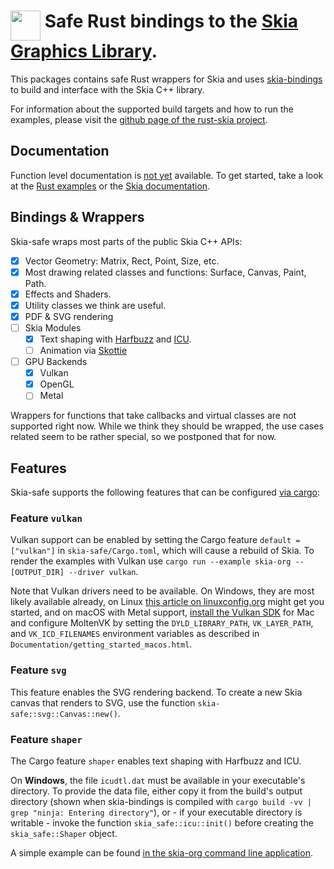 # <img alt="" width="48" align="top"  src="https://raw.githubusercontent.com/rust-skia/rust-skia/master/artwork/rust-skia-icon_512x512.png"/> Safe Rust bindings to the [Skia Graphics Library](https://skia.org/).

This packages contains safe Rust wrappers for Skia and uses [skia-bindings](https://crates.io/crates/skia-bindings) to build and interface with the Skia C++ library.

For information about the supported build targets and how to run the examples, please visit the [github page of the rust-skia project](https://github.com/rust-skia/rust-skia).

## Documentation

Function level documentation is [not yet](https://github.com/rust-skia/rust-skia/issues/23) available. To get started, take a look at the [Rust examples](https://github.com/rust-skia/rust-skia/tree/master/skia-safe/examples/skia-org) or the [Skia documentation](https://skia.org). 

## Bindings & Wrappers

Skia-safe wraps most parts of the public Skia C++ APIs:

- [x] Vector Geometry: Matrix, Rect, Point, Size, etc.
- [x] Most drawing related classes and functions: Surface, Canvas, Paint, Path.
- [x] Effects and Shaders.
- [x] Utility classes we think are useful.
- [x] PDF & SVG rendering
- [ ] Skia Modules
  - [x] Text shaping with [Harfbuzz](https://www.freedesktop.org/wiki/Software/HarfBuzz/) and [ICU](http://site.icu-project.org/home).
  - [ ] Animation via [Skottie](https://skia.org/user/modules/skottie)
- [ ] GPU Backends
  - [x] Vulkan
  - [x] OpenGL
  - [ ] Metal

Wrappers for functions that take callbacks and virtual classes are not supported right now. While we think they should be wrapped, the use cases related seem to be rather special, so we postponed that for now.

## Features

Skia-safe supports the following features that can be configured [via cargo](https://doc.rust-lang.org/cargo/reference/manifest.html#the-features-section):

### Feature `vulkan`

Vulkan support can be enabled by setting the Cargo feature `default = ["vulkan"]` in `skia-safe/Cargo.toml`, which will cause a rebuild of Skia. To render the examples with Vulkan use `cargo run --example skia-org -- [OUTPUT_DIR] --driver vulkan`.

Note that Vulkan drivers need to be available. On Windows, they are most likely available already, on Linux [this article on linuxconfig.org](<https://linuxconfig.org/install-and-test-vulkan-on-linux>) might get you started, and on macOS with Metal support, [install the Vulkan SDK](<https://vulkan.lunarg.com/sdk/home>) for Mac and configure MoltenVK by setting the `DYLD_LIBRARY_PATH`, `VK_LAYER_PATH`, and `VK_ICD_FILENAMES` environment variables as described in `Documentation/getting_started_macos.html`.

### Feature `svg`

This feature enables the SVG rendering backend. To create a new Skia canvas that renders to SVG, use the function `skia-safe::svg::Canvas::new()`.

### Feature `shaper`

The Cargo feature `shaper` enables text shaping with Harfbuzz and ICU. 

On **Windows**, the file `icudtl.dat` must be available in your executable's directory. To provide the data file, either copy it from the build's output directory (shown when skia-bindings is compiled with `cargo build -vv | grep "ninja: Entering directory"`), or - if your executable directory is writable - invoke the function `skia_safe::icu::init()` before creating the `skia_safe::Shaper` object. 

A simple example can be found [in the skia-org command line application](https://github.com/rust-skia/rust-skia/blob/master/skia-safe/examples/skia-org/skshaper_example.rs).


